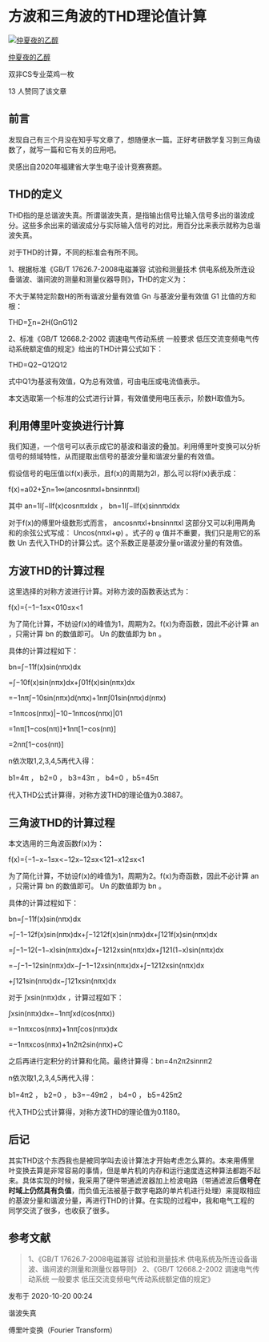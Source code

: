 # 方波和三角波的THD理论值计算

[![仲夏夜的乙醇](https://picx.zhimg.com/v2-29772df8c2e3adc42e262f5a2094dc1d_xs.jpg?source=172ae18b)](https://www.zhihu.com/people/EtOHofNight)

[仲夏夜的乙醇](https://www.zhihu.com/people/EtOHofNight)

双非CS专业菜鸡一枚



13 人赞同了该文章

## 前言

发现自己有三个月没在知乎写文章了，想随便水一篇。正好考研数学复习到三角级数了，就写一篇和它有关的应用吧。

灵感出自2020年福建省大学生电子设计竞赛赛题。

## THD的定义

THD指的是总谐波失真。所谓谐波失真，是指输出信号比输入信号多出的谐波成分。这些多余出来的谐波成分与实际输入信号的对比，用百分比来表示就称为总谐波失真。

对于THD的计算，不同的标准会有所不同。

1、根据标准《GB/T 17626.7-2008电磁兼容 试验和测量技术 供电系统及所连设备谐波、谐间波的测量和测量仪器导则》，THD的定义为：

不大于某特定阶数H的所有谐波分量有效值 Gn 与基波分量有效值 G1 比值的方和根：

THD=∑n=2H(GnG1)2

2、标准《GB/T 12668.2-2002 调速电气传动系统 一般要求 低压交流变频电气传动系统额定值的规定》给出的THD计算公式如下：

THD=Q2−Q12Q12

式中Q1为基波有效值，Q为总有效值，可由电压或电流值表示。

本文选取第一个标准的公式进行计算，有效值使用电压表示，阶数H取值为5。

## 利用傅里叶变换进行计算

我们知道，一个信号可以表示成它的基波和谐波的叠加。利用傅里叶变换可以分析信号的频域特性，从而提取出信号的基波分量和谐波分量的有效值。

假设信号的电压值以f(x)表示，且f(x)的周期为2l，那么可以将f(x)表示成：

f(x)=a02+∑n=1∞(ancosnπxl+bnsinnπxl)

其中 an=1l∫−llf(x)cosnπxldx ， bn=1l∫−llf(x)sinnπxldx

对于f(x)的傅里叶级数形式而言， ancosnπxl+bnsinnπxl 这部分又可以利用两角和的余弦公式写成： Uncos(nπxl+φ) 。式子的 φ 值并不重要，我们只是用它的系数 Un 去代入THD的计算公式。这个系数正是基波分量or谐波分量的有效值。

## 方波THD的计算过程

这里选择的对称方波进行计算。对称方波的函数表达式为：

f(x)={−1−1≤x<010≤x<1

为了简化计算，不妨设f(x)的峰值为1，周期为2。f(x)为奇函数，因此不必计算 an ，只需计算 bn 的数值即可。 Un 的数值即为 bn 。

具体的计算过程如下：

bn=∫−11f(x)sin(nπx)dx

=∫−10f(x)sin(nπx)dx+∫01f(x)sin(nπx)dx

=−1nπ∫−10sin(nπx)d(nπx)+1nπ∫01sin(nπx)d(nπx)

=1nπcos(nπx)|−10−1nπcos(nπx)|01

=1nπ[1−cos(nπ)]+1nπ[1−cos(nπ)]

=2nπ[1−cos(nπ)]

n依次取1,2,3,4,5再代入得：

b1=4π ， b2=0 ， b3=43π ， b4=0 ，b5=45π

代入THD公式计算得，对称方波THD的理论值为0.3887。

## 三角波THD的计算过程

本文选用的三角波函数f(x)为：

f(x)={−1−x−1≤x<−12x−12≤x<121−x12≤x<1

为了简化计算，不妨设f(x)的峰值为1，周期为2。f(x)为奇函数，因此不必计算 an ，只需计算 bn 的数值即可。 Un 的数值即为 bn 。

具体的计算过程如下：

bn=∫−11f(x)sin(nπx)dx

=∫−1−12f(x)sin(nπx)dx+∫−1212f(x)sin(nπx)dx+∫121f(x)sin(nπx)dx

=∫−1−12(−1−x)sin(nπx)dx+∫−1212xsin(nπx)dx+∫121(1−x)sin(nπx)dx

=−∫−1−12sin(nπx)dx−∫−1−12xsin(nπx)dx+∫−1212xsin(nπx)dx

+∫121sin(nπx)dx−∫121xsin(nπx)dx

对于 ∫xsin(nπx)dx ，计算过程如下：

∫xsin(nπx)dx=−1nπ∫xd(cos(nπx))

=−1nπxcos(nπx)+1nπ∫cos(nπx)dx

=−1nπxcos(nπx)+1n2π2sin(nπx)+C

之后再进行定积分的计算和化简。最终计算得：bn=4n2π2sinnπ2

n依次取1,2,3,4,5再代入得：

b1=4π2 ， b2=0 ， b3=−49π2 ， b4=0 ， b5=425π2

代入THD公式计算得，对称方波THD的理论值为0.1180。

## 后记

其实THD这个东西我也是被同学叫去设计算法才开始考虑怎么算的。本来用傅里叶变换去算是非常容易的事情，但是单片机的内存和运行速度连这种算法都跑不起来。具体实现的时候，我采用了硬件带通滤波器加上检波电路（带通滤波后**信号在时域上仍然具有负值**，而负值无法被基于数字电路的单片机进行处理）来提取相应的基波分量和谐波分量，再进行THD的计算。在实现的过程中，我和电气工程的同学交流了很多，也收获了很多。

## 参考文献

> 1、《GB/T 17626.7-2008电磁兼容 试验和测量技术 供电系统及所连设备谐波、谐间波的测量和测量仪器导则》
> 2、《GB/T 12668.2-2002 调速电气传动系统 一般要求 低压交流变频电气传动系统额定值的规定》

发布于 2020-10-20 00:24

谐波失真

傅里叶变换（Fourier Transform）